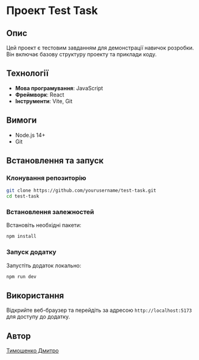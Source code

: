 # Проект Test Task

## Опис

Цей проект є тестовим завданням для демонстрації навичок розробки. Він включає базову структуру проекту та приклади коду.

## Технології

- **Мова програмування**: JavaScript
- **Фреймворк**: React
- **Інструменти**: Vite, Git

## Вимоги

- Node.js 14+
- Git

## Встановлення та запуск

### Клонування репозиторію

```bash
git clone https://github.com/yourusername/test-task.git
cd test-task
```

### Встановлення залежностей

Встановіть необхідні пакети:

```bash
npm install
```

### Запуск додатку

Запустіть додаток локально:

```bash
npm run dev
```

## Використання

Відкрийте веб-браузер та перейдіть за адресою `http://localhost:5173` для доступу до додатку.

## Автор

[Тимошенко Дмитро](https://github.com/kenmaqqe)
